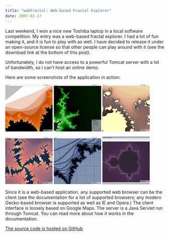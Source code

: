 ```yaml
---
title: "webFractal: Web-based Fractal Explorer"
date: 2007-02-17
---
```

Last weekend, I won a nice new Toshiba laptop in a local software competition. My entry was a web-based fractal explorer. I had a lot of fun making it, and it is fun to play with as well. I have decided to release it under an open-source license so that other people can play around with it (see the download link at the bottom of this post).

Unfortunately, I do not have access to a powerful Tomcat server with a lot of bandwidth, so I can’t host an online demo.

Here are some screenshots of the application in action:

[![webFractal Screenshot 1](fractal1-150x150.jpg)](fractal1.jpg)
[![webFractal Screenshot 2](fractal2-150x150.jpg)](fractal2.jpg)
[![webFractal Screenshot 3](fractal3-150x150.jpg)](fractal3.jpg)

[![webFractal Screenshot 4](fractal4-150x150.jpg)](fractal4.jpg)
[![webFractal Screenshot 5](fractal5-150x150.jpg)](fractal5.jpg)
[![webFractal Screenshot 6](fractal6-150x150.jpg)](fractal6.jpg)

Since it is a web-based application, any supported web browser can be the client (see the documentation for a list of supported browsers; any modern Gecko-based browser is supported as well as IE and Opera.) The client interface is loosely based on Google Maps. The server is a Java Servlet run through Tomcat. You can read more about how it works in the documentation.

[The source code is hosted on GitHub](https://github.com/paulgb/webFractal)

